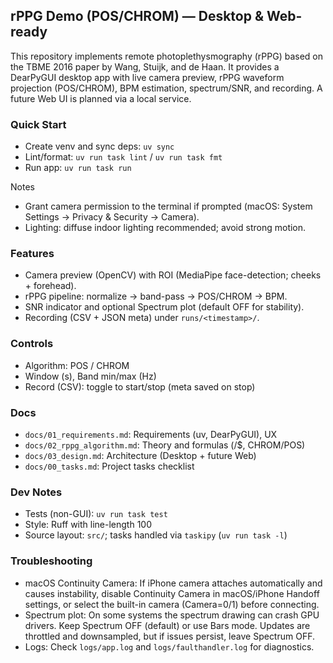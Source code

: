 ## rPPG Demo (POS/CHROM) — Desktop & Web-ready

This repository implements remote photoplethysmography (rPPG) based on the TBME 2016 paper by Wang, Stuijk, and de Haan. It provides a DearPyGUI desktop app with live camera preview, rPPG waveform projection (POS/CHROM), BPM estimation, spectrum/SNR, and recording. A future Web UI is planned via a local service.

### Quick Start
- Create venv and sync deps: `uv sync`
- Lint/format: `uv run task lint` / `uv run task fmt`
- Run app: `uv run task run`

Notes
- Grant camera permission to the terminal if prompted (macOS: System Settings → Privacy & Security → Camera).
- Lighting: diffuse indoor lighting recommended; avoid strong motion.

### Features
- Camera preview (OpenCV) with ROI (MediaPipe face-detection; cheeks + forehead).
- rPPG pipeline: normalize → band-pass → POS/CHROM → BPM.
- SNR indicator and optional Spectrum plot (default OFF for stability).
- Recording (CSV + JSON meta) under `runs/<timestamp>/`.

### Controls
- Algorithm: POS / CHROM
- Window (s), Band min/max (Hz)
- Record (CSV): toggle to start/stop (meta saved on stop)

### Docs
- `docs/01_requirements.md`: Requirements (uv, DearPyGUI), UX
- `docs/02_rppg_algorithm.md`: Theory and formulas ($/$$, CHROM/POS)
- `docs/03_design.md`: Architecture (Desktop + future Web)
- `docs/00_tasks.md`: Project tasks checklist

### Dev Notes
- Tests (non-GUI): `uv run task test`
- Style: Ruff with line-length 100
- Source layout: `src/`; tasks handled via `taskipy` (`uv run task -l`)

### Troubleshooting
- macOS Continuity Camera: If iPhone camera attaches automatically and causes instability, disable Continuity Camera in macOS/iPhone Handoff settings, or select the built-in camera (Camera=0/1) before connecting.
- Spectrum plot: On some systems the spectrum drawing can crash GPU drivers. Keep Spectrum OFF (default) or use Bars mode. Updates are throttled and downsampled, but if issues persist, leave Spectrum OFF.
- Logs: Check `logs/app.log` and `logs/faulthandler.log` for diagnostics.
